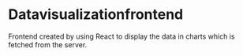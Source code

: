 # Datavisualizationfrontend
Frontend created by using React to display the data in charts which is fetched from the server.
